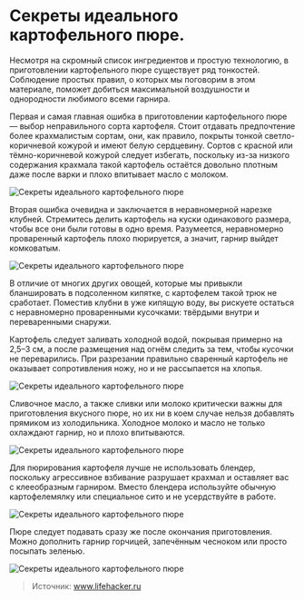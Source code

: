 # Секреты идеального картофельного пюре.
Несмотря на скромный список ингредиентов и простую технологию, в приготовлении картофельного пюре существует ряд тонкостей. Соблюдение простых правил, о которых мы поговорим в этом материале, поможет добиться максимальной воздушности и однородности любимого всеми гарнира.

Первая и самая главная ошибка в приготовлении картофельного пюре — выбор неправильного сорта картофеля. Стоит отдавать предпочтение более крахмалистым сортам, они, как правило, покрыты тонкой светло-коричневой кожурой и имеют белую сердцевину. Сортов с красной или тёмно-коричневой кожурой следует избегать, поскольку из-за низкого содержания крахмала такой картофель остаётся довольно плотным даже после варки и плохо впитывает масло с молоком.

![Секреты идеального картофельного пюре](/images/Kulinar/Second/ideal_pyure_001.png 'Секреты идеального картофельного пюре')

Вторая ошибка очевидна и заключается в неравномерной нарезке клубней. Стремитесь делить картофель на куски одинакового размера, чтобы все они были готовы в одно время. Разумеется, неравномерно проваренный картофель плохо пюрируется, а значит, гарнир выйдет комковатым.

![Секреты идеального картофельного пюре](/images/Kulinar/Second/ideal_pyure_002.png 'Секреты идеального картофельного пюре')

В отличие от многих других овощей, которые мы привыкли бланшировать в подсоленном кипятке, с картофелем такой трюк не сработает. Поместив клубни в уже кипящую воду, вы рискуете остаться с неравномерно проваренными кусочками: твёрдыми внутри и переваренными снаружи.

Картофель следует заливать холодной водой, покрывая примерно на 2,5–3 см, а после размещения над огнём следить за тем, чтобы кусочки не переварились. При разрезании правильно сваренный картофель не оказывает сопротивления ножу, но и не рассыпается на хлопья.

![Секреты идеального картофельного пюре](/images/Kulinar/Second/ideal_pyure_003.png 'Секреты идеального картофельного пюре')

Сливочное масло, а также сливки или молоко критически важны для приготовления вкусного пюре, но их ни в коем случае нельзя добавлять прямиком из холодильника. Холодное молоко и масло не только охлаждают гарнир, но и плохо впитываются.

![Секреты идеального картофельного пюре](/images/Kulinar/Second/ideal_pyure_004.png 'Секреты идеального картофельного пюре')

Для пюрирования картофеля лучше не использовать блендер, поскольку агрессивное взбивание разрушает крахмал и оставляет вас с клееобразным гарниром. Вместо блендера используйте обычную картофелемялку или специальное сито и не усердствуйте в работе.

![Секреты идеального картофельного пюре](/images/Kulinar/Second/ideal_pyure_005.png 'Секреты идеального картофельного пюре')

Пюре следует подавать сразу же после окончания приготовления. Можно дополнить гарнир горчицей, запечённым чесноком или просто посыпать зеленью.

![Секреты идеального картофельного пюре](/images/Kulinar/Second/ideal_pyure_006.png 'Секреты идеального картофельного пюре')

> Источник: www.lifehacker.ru
